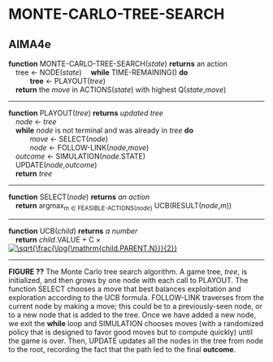 


# MONTE-CARLO-TREE-SEARCH

## AIMA4e
__function__ MONTE-CARLO-TREE-SEARCH(_state_) __returns__ an action  
&emsp;tree &larr; NODE(_state_)
&emsp;__while__ TIME\-REMAINING() __do__  
&emsp;&emsp;&emsp;__tree__ &larr; PLAYOUT(_tree_)  
&emsp;__return__ the _move_ in ACTIONS(_state_) with highest Q(_state_,_move_)  

---

__function__ PLAYOUT(_tree_) __returns__ _updated tree_  
&emsp;_node_ &larr; _tree_  
&emsp;__while__ _node_ is not terminal and was already in _tree_ __do__  
&emsp;&emsp;&emsp;_move_ &larr; SELECT(_node_)  
&emsp;&emsp;&emsp;_node_ &larr; FOLLOW\-LINK(_node_,_move_)  
&emsp;_outcome_ &larr; SIMULATION(_node_.STATE)  
&emsp;UPDATE(_node_,_outcome_)  
&emsp;__return__ _tree_  

---

__function__ SELECT(_node_) __returns__ _an action_  
&emsp;__return__ argmax<sub>m &isin; FEASIBLE\-ACTIONS(_node_)</sub> UCB(RESULT(_node_,_m_))  

---

__function__ UCB(_child_) __returns__ _a number_  
&emsp;__return__ _child_.VALUE + C &times; <a href="https://www.codecogs.com/eqnedit.php?latex=\sqrt{\frac{\log{\mathrm{child.PARENT.N}}}{2}}" target="_blank"><img src="https://latex.codecogs.com/gif.latex?\sqrt{\frac{\log{\mathrm{child.PARENT.N}}}{2}}" title="\sqrt{\frac{\log{\mathrm{child.PARENT.N}}}{2}}" /></a> 


---
__FIGURE ??__ The Monte Carlo tree search algorithm. A game tree, _tree_, is initialized, and then grows by one node with each call to PLAYOUT. The function SELECT chooses a move that best balances exploitation and exploration according to the UCB formula. FOLLOW-LINK traverses from the current node by making a move; this could be to a previously-seen node, or to a new node that is added to the tree. Once we have added a new node, we exit the __while__ loop and SIMULATION chooses moves (with a randomized policy that is designed to favor good moves but to compute quickly) until the game is over. Then, UPDATE updates all the nodes in the tree from node to the root, recording the fact that the path led to the final __outcome__.
